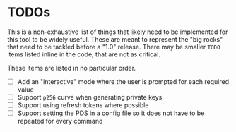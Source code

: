 # TODOs

This is a non-exhaustive list of things that likely need to be implemented for this tool to be widely useful.
These are meant to represent the "big rocks" that need to be tackled before a "1.0" release. There may be smaller
`TODO` items listed inline in the code, that are not as critical.

These items are listed in no particular order.

- [ ] Add an "interactive" mode where the user is prompted for each required value
- [ ] Support `p256` curve when generating private keys
- [ ] Support using refresh tokens where possible
- [ ] Support setting the PDS in a config file so it does not have to be repeated for every command
